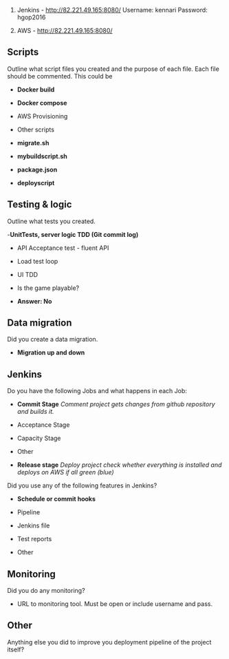 1. Jenkins - http://82.221.49.165:8080/
   Username: kennari
   Password: hgop2016

2. AWS -  http://82.221.49.165:8080/


## Scripts

Outline what script files you created and the purpose of each file. Each file should be commented. This could be

- __**Docker build**__

- __**Docker compose**__

- AWS Provisioning 

- Other scripts

- __**migrate.sh**__

- __**mybuildscript.sh**__

- __**package.json**__

- __**deployscript**__


## Testing & logic

Outline what tests you created.

-__**UnitTests, server logic TDD (Git commit log)**__

- API Acceptance test - fluent API

- Load test loop

- UI TDD

- Is the game playable?
- **Answer: No**

## Data migration

Did you create a data migration.

- __**Migration up and down**__


## Jenkins

Do you have the following Jobs and what happens in each Job:

- __**Commit Stage**__
 *Comment project gets changes from github repository and builds it.*

- Acceptance Stage

- Capacity Stage

- Other

- __**Release stage**__
 *Deploy project check whether everything is installed and deploys on AWS if all green (blue)*


Did you use any of the following features in Jenkins?

- **Schedule or commit hooks**

- Pipeline

- Jenkins file

- Test reports

- Other


## Monitoring

Did you do any monitoring?

- URL to monitoring tool. Must be open or include username and pass.


## Other

Anything else you did to improve you deployment pipeline of the project itself?
